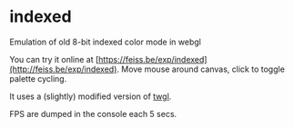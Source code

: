 # indexed
Emulation of old 8-bit indexed color mode in webgl

You can try it online at [https://feiss.be/exp/indexed](http://feiss.be/exp/indexed). Move mouse around canvas, click to toggle palette cycling.

It uses a (slightly) modified version of [twgl](twgljs.org).

FPS are dumped in the console each 5 secs.
